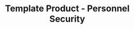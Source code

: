 ---
permalink: /product-documents/template-product/nist-800-53/ps/
layout: control_response
title: Template Product - Personnel Security
category: Product Documents
lead: |
  Control responses for NIST 800-53 rev4.
subnav:
  data: components.template-product.policies.PS-Personnel_Security.component
  href: ['#%', control_key]
  text: control_key
product_info:
  name: Template Product
  opencontrol_component: template-product
  control_family: PS-Personnel_Security
---